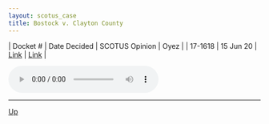 ```yaml
---
layout: scotus_case
title: Bostock v. Clayton County
---
```


| Docket # | Date Decided | SCOTUS Opinion | Oyez |
| 17-1618 | 15 Jun 20 | [Link](https://www.supremecourt.gov/opinions/19pdf/590us2r44_6kgn.pdf) | [Link](https://www.oyez.org/cases/2019/17-1618) |

<audio controls>
   <source src='./resources/17-1618.mp3' type='audio/mpeg'>
</audio>

<object data='./resources/17-1618.pdf' type='application/pdf'></object>

---

[Up](./README.md)